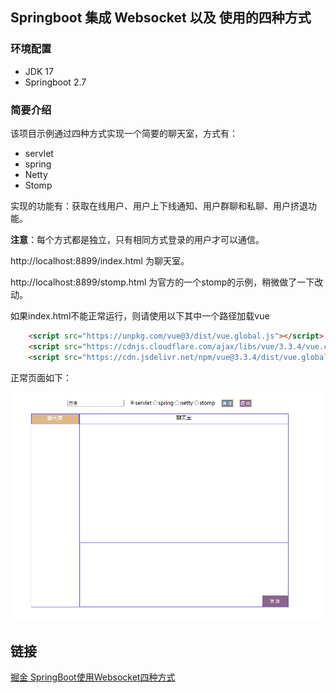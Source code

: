 ## Springboot 集成 Websocket 以及 使用的四种方式

### 环境配置
- JDK 17
- Springboot 2.7

### 简要介绍

该项目示例通过四种方式实现一个简要的聊天室，方式有：
- servlet
- spring
- Netty
- Stomp

实现的功能有：获取在线用户、用户上下线通知、用户群聊和私聊、用户挤退功能。

**注意**：每个方式都是独立，只有相同方式登录的用户才可以通信。

http://localhost:8899/index.html 为聊天室。

http://localhost:8899/stomp.html 为官方的一个stomp的示例，稍微做了一下改动。

如果index.html不能正常运行，则请使用以下其中一个路径加载vue
```html
    <script src="https://unpkg.com/vue@3/dist/vue.global.js"></script>
    <script src="https://cdnjs.cloudflare.com/ajax/libs/vue/3.3.4/vue.cjs.js"></script>
    <script src="https://cdn.jsdelivr.net/npm/vue@3.3.4/dist/vue.global.min.js"></script>
```

正常页面如下：

![index.html](../images/websocket/img.png)

## 链接

[掘金 SpringBoot使用Websocket四种方式](https://juejin.cn/post/7268558840265408572)

